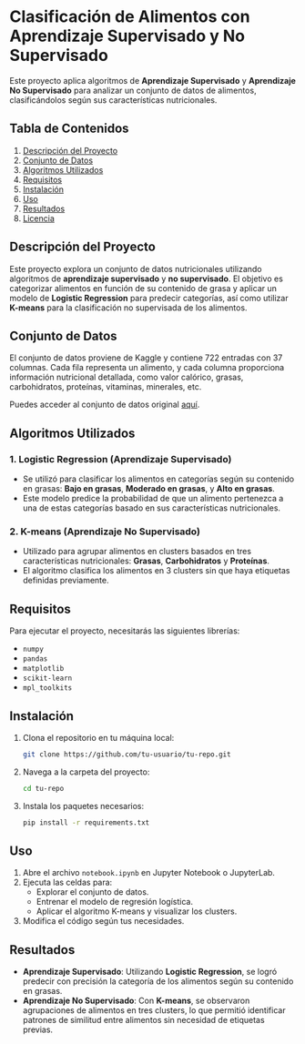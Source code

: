 # Clasificación de Alimentos con Aprendizaje Supervisado y No Supervisado

Este proyecto aplica algoritmos de **Aprendizaje Supervisado** y **Aprendizaje No Supervisado** para analizar un conjunto de datos de alimentos, clasificándolos según sus características nutricionales.

## Tabla de Contenidos

1. [Descripción del Proyecto](#descripción-del-proyecto)
2. [Conjunto de Datos](#conjunto-de-datos)
3. [Algoritmos Utilizados](#algoritmos-utilizados)
4. [Requisitos](#requisitos)
5. [Instalación](#instalación)
6. [Uso](#uso)
7. [Resultados](#resultados)
8. [Licencia](#licencia)

## Descripción del Proyecto

Este proyecto explora un conjunto de datos nutricionales utilizando algoritmos de **aprendizaje supervisado** y **no supervisado**. El objetivo es categorizar alimentos en función de su contenido de grasa y aplicar un modelo de **Logistic Regression** para predecir categorías, así como utilizar **K-means** para la clasificación no supervisada de los alimentos.

## Conjunto de Datos

El conjunto de datos proviene de Kaggle y contiene 722 entradas con 37 columnas. Cada fila representa un alimento, y cada columna proporciona información nutricional detallada, como valor calórico, grasas, carbohidratos, proteínas, vitaminas, minerales, etc.

Puedes acceder al conjunto de datos original [aquí](https://www.kaggle.com/datasets/utsavdey1410/food-nutrition-dataset).

## Algoritmos Utilizados

### 1. **Logistic Regression (Aprendizaje Supervisado)**

-   Se utilizó para clasificar los alimentos en categorías según su contenido en grasas: **Bajo en grasas**, **Moderado en grasas**, y **Alto en grasas**.
-   Este modelo predice la probabilidad de que un alimento pertenezca a una de estas categorías basado en sus características nutricionales.

### 2. **K-means (Aprendizaje No Supervisado)**

-   Utilizado para agrupar alimentos en clusters basados en tres características nutricionales: **Grasas**, **Carbohidratos** y **Proteínas**.
-   El algoritmo clasifica los alimentos en 3 clusters sin que haya etiquetas definidas previamente.

## Requisitos

Para ejecutar el proyecto, necesitarás las siguientes librerías:

-   `numpy`
-   `pandas`
-   `matplotlib`
-   `scikit-learn`
-   `mpl_toolkits`

## Instalación

1. Clona el repositorio en tu máquina local:
    ```bash
    git clone https://github.com/tu-usuario/tu-repo.git
    ```
    
2. Navega a la carpeta del proyecto:
    ```bash
    cd tu-repo
    ```
    
3. Instala los paquetes necesarios:
    ```bash
    pip install -r requirements.txt
    ```

## Uso

1. Abre el archivo `notebook.ipynb` en Jupyter Notebook o JupyterLab.
2. Ejecuta las celdas para:
   - Explorar el conjunto de datos.
   - Entrenar el modelo de regresión logística.
   - Aplicar el algoritmo K-means y visualizar los clusters.
3. Modifica el código según tus necesidades.

## Resultados

- **Aprendizaje Supervisado**: Utilizando **Logistic Regression**, se logró predecir con precisión la categoría de los alimentos según su contenido en grasas.
- **Aprendizaje No Supervisado**: Con **K-means**, se observaron agrupaciones de alimentos en tres clusters, lo que permitió identificar patrones de similitud entre alimentos sin necesidad de etiquetas previas.
